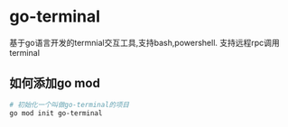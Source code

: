 # go-terminal

基于go语言开发的termnial交互工具,支持bash,powershell.
支持远程rpc调用terminal

## 如何添加go mod
```bash
# 初始化一个叫做go-terminal的项目
go mod init go-terminal

```